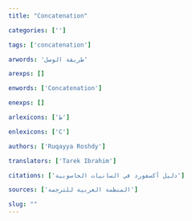 ```yaml
---
title: "Concatenation"

categories: ['']

tags: ['concatenation']

arwords: 'طريقة الوصل'

arexps: []

enwords: ['Concatenation']

enexps: []

arlexicons: ['ط']

enlexicons: ['C']

authors: ['Ruqayya Roshdy']

translators: ['Tarek Ibrahim']

citations: ['دليل أكسفورد في السانيات الحاسوبية']

sources: ['المنظمة العربية للترجمة']

slug: ""
---
```

